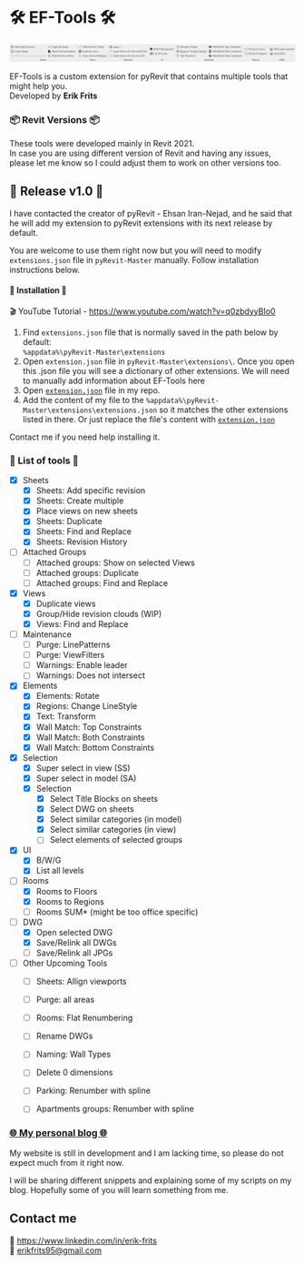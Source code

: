 # 🛠 EF-Tools 🛠 
![EF-Tools](https://github.com/ErikFrits/EF-Tools/blob/main/EF-Tools%20Overview.PNG?raw=true)

EF-Tools is a custom extension for pyRevit that contains multiple tools that might help you.  
Developed by **Erik Frits**

### 📦 Revit Versions 📦
These tools were developed mainly in Revit 2021.  
In case you are using different version of Revit and having any issues,  
please let me know so I could adjust them to work on other versions too.

##  🎉 Release v1.0 🎉
I have contacted the creator of pyRevit - Ehsan Iran-Nejad, and he said that he will 
add my extension to pyRevit extensions with its next release by default.

You are welcome to use them right now but you will need to modify `extensions.json` file in `pyRevit-Master` manually.
Follow installation instructions below.

#### 💠 Installation 💠 
🎬 YouTube Tutorial - https://www.youtube.com/watch?v=q0zbdyyBIo0
1) Find `extensions.json` file that is normally saved in the path below by default:  
`%appdata%\pyRevit-Master\extensions`  
2) Open `extension.json` file in `pyRevit-Master\extensions\`. Once you open this .json file 
you will see a dictionary of other extensions. We will need to manually add information about EF-Tools here
3) Open [`extension.json`](https://github.com/ErikFrits/EF-Tools/blob/main/extension.json) file in my repo.
4) Add the content of my file to the `%appdata%\pyRevit-Master\extensions\extensions.json` so it 
matches the other extensions listed in there. Or just replace the file's content with [`extension.json`](https://github.com/ErikFrits/EF-Tools/blob/main/installation/extension.json)

Contact me if you need help installing it.

### 📜 List of tools 📜

- [x] Sheets
    - [x] Sheets: Add specific revision
    - [x] Sheets: Create multiple
    - [x] Place views on new sheets
    - [x] Sheets: Duplicate
    - [x] Sheets: Find and Replace
    - [x] Sheets: Revision History
    
- [ ] Attached Groups
    - [ ] Attached groups: Show on selected Views
    - [ ] Attached groups: Duplicate 
    - [ ] Attached groups: Find and Replace 
        
- [x] Views
    - [x] Duplicate views
    - [x] Group/Hide revision clouds (WIP)
    - [x] Views: Find and Replace
    
- [ ] Maintenance
    - [ ] Purge: LinePatterns
    - [ ] Purge: ViewFilters
    - [ ] Warnings: Enable leader
    - [ ] Warnings: Does not intersect
    
- [x] Elements
    - [x] Elements: Rotate
    - [x] Regions: Change LineStyle
    - [x] Text: Transform 
    - [x] Wall Match: Top Constraints
    - [x] Wall Match: Both Constraints
    - [x] Wall Match: Bottom Constraints
    
- [x] Selection
    - [x] Super select in view (SS)
    - [x] Super select in model (SA)
    - [x] Selection
        - [x] Select Title Blocks on sheets
        - [x] Select DWG on sheets
        - [x] Select similar categories (in model)
        - [x] Select similar categories (in view)
        - [ ] Select elements of selected groups
- [x] UI
    - [x] B/W/G 
    - [x] List all levels
           
- [ ] Rooms
    - [x] Rooms to Floors
    - [x] Rooms to Regions
    - [ ] Rooms SUM* (might be too office specific)
    
- [ ] DWG
    - [x] Open selected DWG
    - [x] Save/Relink all DWGs
    - [ ] Save/Relink all JPGs
        
- [ ] Other Upcoming Tools 
    - [ ] Sheets: Allign viewports
    - [ ] Purge: all areas
    - [ ] Rooms: Flat Renumbering
    - [ ] Rename DWGs
    - [ ] Naming: Wall Types 
    - [ ] Delete 0 dimensions
    - [ ] Parking: Renumber with spline
    - [ ] Apartments groups: Renumber with spline 


### [🌐 My personal blog 🌐](www.erikfrits.com/blog "Erik Frits - Blog") 
My website is still in development and I am lacking time, so please do not expect much from it right now.

I will be sharing different snippets and explaining some of my scripts on my blog. 
Hopefully some of you will learn something from me.

## Contact me
🤵 https://www.linkedin.com/in/erik-frits  
📨 erikfrits95@gmail.com

